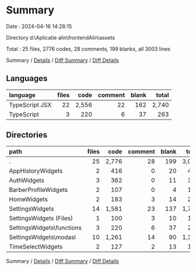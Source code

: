# Summary

Date : 2024-04-16 14:28:15

Directory d:\\Aplicatie alin\\frontendAlin\\assets

Total : 25 files,  2776 codes, 28 comments, 199 blanks, all 3003 lines

Summary / [Details](details.md) / [Diff Summary](diff.md) / [Diff Details](diff-details.md)

## Languages
| language | files | code | comment | blank | total |
| :--- | ---: | ---: | ---: | ---: | ---: |
| TypeScript JSX | 22 | 2,556 | 22 | 162 | 2,740 |
| TypeScript | 3 | 220 | 6 | 37 | 263 |

## Directories
| path | files | code | comment | blank | total |
| :--- | ---: | ---: | ---: | ---: | ---: |
| . | 25 | 2,776 | 28 | 199 | 3,003 |
| AppHistoryWidgets | 2 | 416 | 0 | 20 | 436 |
| AuthWidgets | 3 | 362 | 0 | 11 | 373 |
| BarberProfileWidgets | 2 | 107 | 0 | 4 | 111 |
| HomeWidgets | 2 | 183 | 3 | 14 | 200 |
| SettingsWidgets | 14 | 1,581 | 23 | 137 | 1,741 |
| SettingsWidgets (Files) | 1 | 100 | 3 | 10 | 113 |
| SettingsWidgets\\functions | 3 | 220 | 6 | 37 | 263 |
| SettingsWidgets\\modasl | 10 | 1,261 | 14 | 90 | 1,365 |
| TimeSelectWidgets | 2 | 127 | 2 | 13 | 142 |

Summary / [Details](details.md) / [Diff Summary](diff.md) / [Diff Details](diff-details.md)